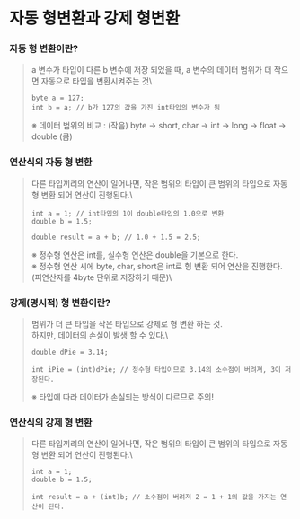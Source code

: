 # 자동 형변환과 강제 형변환

### **자동 형 변환이란?**

> a 변수가 타입이 다른 b 변수에 저장 되었을 때, a 변수의 데이터 범위가 더 작으면 자동으로 타입을 변환시켜주는 것\
>
>
> ```
> byte a = 127;
> int b = a; // b가 127의 값을 가진 int타입의 변수가 됨
> ```
>
> ※ 데이터 범위의 비교 : (작음) byte → short, char → int → long → float → double (큼)

### **연산식의 자동 형 변환**

> 다른 타입끼리의 연산이 일어나면, 작은 범위의 타입이 큰 범위의 타입으로 자동 형 변환 되어 연산이 진행된다.\
>
>
> ```
> int a = 1; // int타입의 1이 double타입의 1.0으로 변환
> double b = 1.5;
>
> double result = a + b; // 1.0 + 1.5 = 2.5;
> ```
>
> ※ 정수형 연산은 int를, 실수형 연산은 double을 기본으로 한다.\
> ※ 정수형 연산 시에 byte, char, short은 int로 형 변환 되어 연산을 진행한다.(피연산자를 4byte 단위로 저장하기 때문)\
>

### **강제(명시적) 형 변환이란?**

> 범위가 더 큰 타입을 작은 타입으로 강제로 형 변환 하는 것.\
> 하지만, 데이터의 손실이 발생 할 수 있다.\
>
>
> ```
> double dPie = 3.14;
>
> int iPie = (int)dPie; // 정수형 타입이므로 3.14의 소수점이 버려져, 3이 저장된다.
> ```
>
> ※ 타입에 따라 데이터가 손실되는 방식이 다르므로 주의!

### **연산식의 강제 형 변환**

> 다른 타입끼리의 연산이 일어나면, 작은 범위의 타입이 큰 범위의 타입으로 자동 형 변환 되어 연산이 진행된다.\
>
>
> ```
> int a = 1;
> double b = 1.5;
>
> int result = a + (int)b; // 소수점이 버려져 2 = 1 + 1의 값을 가지는 연산이 된다.
> ```
